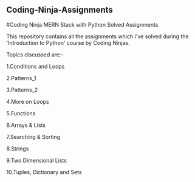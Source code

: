 ## Coding-Ninja-Assignments
#Coding Ninja MERN Stack with Python Solved Assignments

This repository contains all the assignments which I've solved during the 'Introduction to Python' course by Coding Ninjas.

Topics discussed are:-

1.Conditions and Loops

2.Patterns_1

3.Patterns_2

4.More on Loops

5.Functions

6.Arrays & Lists

7.Searching & Sorting

8.Strings

9.Two Dimensional Lists

10.Tuples, Dictionary and Sets

